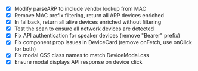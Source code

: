 - [x] Modify parseARP to include vendor lookup from MAC
- [x] Remove MAC prefix filtering, return all ARP devices enriched
- [x] In fallback, return all alive devices enriched without filtering
- [x] Test the scan to ensure all network devices are detected
- [x] Fix API authentication for speaker devices (remove "Bearer" prefix)
- [x] Fix component prop issues in DeviceCard (remove onFetch, use onClick for both)
- [x] Fix modal CSS class names to match DeviceModal.css
- [x] Ensure modal displays API response on device click
